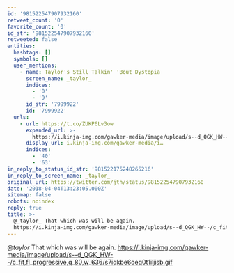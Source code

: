 ```yaml
---
id: '981522547907932160'
retweet_count: '0'
favorite_count: '0'
id_str: '981522547907932160'
retweeted: false
entities:
  hashtags: []
  symbols: []
  user_mentions:
    - name: Taylor's Still Talkin' 'Bout Dystopia
      screen_name: _taylor_
      indices:
        - '0'
        - '9'
      id_str: '7999922'
      id: '7999922'
  urls:
    - url: https://t.co/ZUKP6Lv3ow
      expanded_url: >-
        https://i.kinja-img.com/gawker-media/image/upload/s--d_QGK_HW--/c_fit,fl_progressive,q_80,w_636/s7iqkbe6oeq0t1iljisb.gif
      display_url: i.kinja-img.com/gawker-media/i…
      indices:
        - '40'
        - '63'
in_reply_to_status_id_str: '981522175248265216'
in_reply_to_screen_name: _taylor_
original_url: https://twitter.com/jth/status/981522547907932160
date: '2018-04-04T13:23:05.000Z'
sitemap: false
robots: noindex
reply: true
title: >-
  @_taylor_ That which was will be again.
  https://i.kinja-img.com/gawker-media/image/upload/s--d_QGK_HW--/c_fit,fl_progressive,q_80,w_636/s7iqkbe6oeq0t1iljisb.gif
---
```


@_taylor_ That which was will be again. https://i.kinja-img.com/gawker-media/image/upload/s--d_QGK_HW--/c_fit,fl_progressive,q_80,w_636/s7iqkbe6oeq0t1iljisb.gif